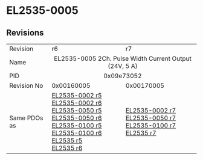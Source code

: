 # EL2535-0005

## Revisions
<table>
<tr>
<td>Revision</td>
<td>r6</td>
<td>r7</td>
</tr>
<tr>
<td>Name</td>
<td colspan=2 align="center">EL2535-0005 2Ch. Pulse Width Current Output (24V, 5 A)</td>
</tr>
<tr>
<td>PID</td>
<td colspan=2 align="center">0x09e73052</td>
</tr>
<tr>
<td>Revision No</td>
<td>0x00160005</td>
<td>0x00170005</td>
</tr>
<tr>
<td>Same PDOs as</td>
<td><a href="EL2535-0002.md">EL2535-0002 r5</a><br/><a href="EL2535-0002.md">EL2535-0002 r6</a><br/><a href="EL2535-0050.md">EL2535-0050 r5</a><br/><a href="EL2535-0050.md">EL2535-0050 r6</a><br/><a href="EL2535-0100.md">EL2535-0100 r5</a><br/><a href="EL2535-0100.md">EL2535-0100 r6</a><br/><a href="EL2535.md">EL2535 r5</a><br/><a href="EL2535.md">EL2535 r6</a></td>
<td><a href="EL2535-0002.md">EL2535-0002 r7</a><br/><a href="EL2535-0050.md">EL2535-0050 r7</a><br/><a href="EL2535-0100.md">EL2535-0100 r7</a><br/><a href="EL2535.md">EL2535 r7</a></td>
</tr>
</table>
